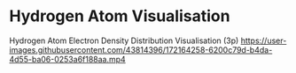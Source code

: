 # Hydrogen Atom Visualisation
 
 Hydrogen Atom Electron Density Distribution Visualisation (3p)
https://user-images.githubusercontent.com/43814396/172164258-6200c79d-b4da-4d55-ba06-0253a6f188aa.mp4

